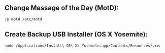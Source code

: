 Change Message of the Day (MotD):
-------------
```sh
cp motd /etc/motd
```


Create Backup USB Installer (OS X Yosemite):
-------------
```sh
sudo /Applications/Install\ OS\ X\ Yosemite.app/Contents/Resources/createinstallmedia --volume /Volumes/MyVolume --applicationpath /Applications/Install\ OS\ X\ Yosemite.app
```
